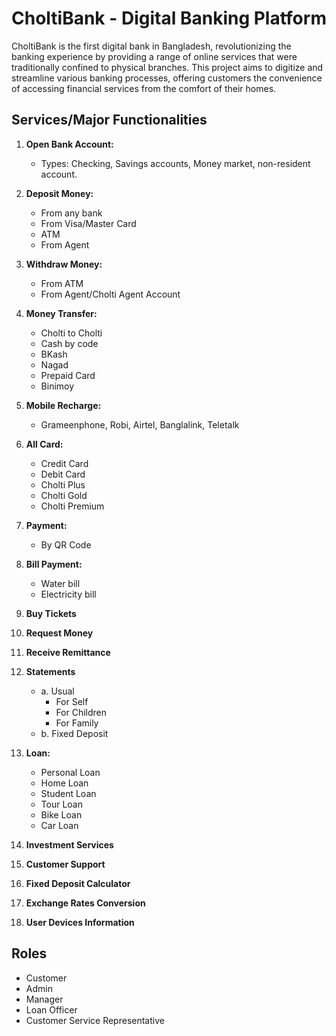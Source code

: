 # CholtiBank - Digital Banking Platform

CholtiBank is the first digital bank in Bangladesh, revolutionizing the banking experience by providing a range of online services that were traditionally confined to physical branches. This project aims to digitize and streamline various banking processes, offering customers the convenience of accessing financial services from the comfort of their homes.

## Services/Major Functionalities

1. **Open Bank Account:**
   - Types: Checking, Savings accounts, Money market, non-resident account.

2. **Deposit Money:**
   - From any bank
   - From Visa/Master Card
   - ATM
   - From Agent

3. **Withdraw Money:**
   - From ATM
   - From Agent/Cholti Agent Account

4. **Money Transfer:**
   - Cholti to Cholti
   - Cash by code
   - BKash
   - Nagad
   - Prepaid Card
   - Binimoy

5. **Mobile Recharge:**
   - Grameenphone, Robi, Airtel, Banglalink, Teletalk

6. **All Card:**
   - Credit Card
   - Debit Card
   - Cholti Plus
   - Cholti Gold
   - Cholti Premium

7. **Payment:**
   - By QR Code

8. **Bill Payment:**
   - Water bill
   - Electricity bill

9. **Buy Tickets**
10. **Request Money**
11. **Receive Remittance**
12. **Statements**
    - a. Usual
      - For Self
      - For Children
      - For Family
    - b. Fixed Deposit

14. **Loan:**
    - Personal Loan
    - Home Loan
    - Student Loan
    - Tour Loan
    - Bike Loan
    - Car Loan

15. **Investment Services**
16. **Customer Support**
17. **Fixed Deposit Calculator**
18. **Exchange Rates Conversion**
19. **User Devices Information**

## Roles

- Customer
- Admin
- Manager
- Loan Officer
- Customer Service Representative


